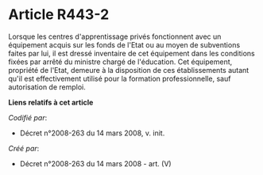 # Article R443-2

Lorsque les centres d'apprentissage privés fonctionnent avec un équipement acquis sur les fonds de l'Etat ou au moyen de
subventions faites par lui, il est dressé inventaire de cet équipement dans les conditions fixées par arrêté du ministre
chargé de l'éducation. Cet équipement, propriété de l'Etat, demeure à la disposition de ces établissements autant qu'il est
effectivement utilisé pour la formation professionnelle, sauf autorisation de remploi.

**Liens relatifs à cet article**

_Codifié par_:

  - Décret n°2008-263 du 14 mars 2008, v. init.

_Créé par_:

  - Décret n°2008-263 du 14 mars 2008 - art. (V)
